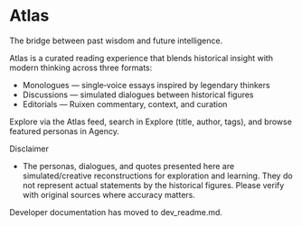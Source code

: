 # Atlas

The bridge between past wisdom and future intelligence.

Atlas is a curated reading experience that blends historical insight with modern thinking across three formats:

- Monologues — single‑voice essays inspired by legendary thinkers
- Discussions — simulated dialogues between historical figures
- Editorials — Ruixen commentary, context, and curation

Explore via the Atlas feed, search in Explore (title, author, tags), and browse featured personas in Agency.

Disclaimer
- The personas, dialogues, and quotes presented here are simulated/creative reconstructions for exploration and learning. They do not represent actual statements by the historical figures. Please verify with original sources where accuracy matters.

Developer documentation has moved to dev_readme.md.
